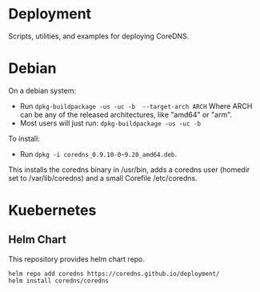 # Deployment

Scripts, utilities, and examples for deploying CoreDNS.


# Debian

On a debian system:

  - Run `dpkg-buildpackage -us -uc -b  --target-arch ARCH`
    Where ARCH can be any of the released architectures, like "amd64" or "arm".
  - Most users will just run: `dpkg-buildpackage -us -uc -b`

To install:

  - Run `dpkg -i coredns_0.9.10-0~9.20_amd64.deb`.

This installs the coredns binary in /usr/bin, adds a coredns user (homedir set to /var/lib/coredns)
and a small Corefile /etc/coredns.

# Kuebernetes

## Helm Chart

This repository provides helm chart repo. 

```
helm repo add coredns https://coredns.github.io/deployment/
helm install coredns/coredns
```